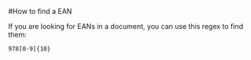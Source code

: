 #How to find a EAN

If you are looking for EANs in a document, you can use this regex to find them:

    978[0-9]{10}
